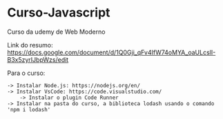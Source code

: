 # Curso-Javascript
Curso da udemy de Web Moderno

Link do resumo: https://docs.google.com/document/d/1Q0Gji_qFv4IfW74oMYA_oaULcslI-B3x5zyrIJbpWzs/edit

Para o curso:

    -> Instalar Node.js: https://nodejs.org/en/
    -> Instalar VsCode: https://code.visualstudio.com/
        -> Instalar o plugin Code Runner
    -> Instalar na pasta do curso, a biblioteca lodash usando o comando 'npm i lodash'
